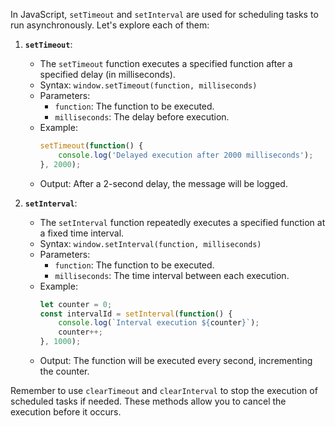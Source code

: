 In JavaScript, `setTimeout` and `setInterval` are used for scheduling tasks to run asynchronously. Let's explore each of them:

1. **`setTimeout`**:
   - The `setTimeout` function executes a specified function after a specified delay (in milliseconds).
   - Syntax: `window.setTimeout(function, milliseconds)`
   - Parameters:
     - `function`: The function to be executed.
     - `milliseconds`: The delay before execution.
   - Example:
     ```javascript
     setTimeout(function() {
         console.log('Delayed execution after 2000 milliseconds');
     }, 2000);
     ```
   - Output: After a 2-second delay, the message will be logged.

2. **`setInterval`**:
   - The `setInterval` function repeatedly executes a specified function at a fixed time interval.
   - Syntax: `window.setInterval(function, milliseconds)`
   - Parameters:
     - `function`: The function to be executed.
     - `milliseconds`: The time interval between each execution.
   - Example:
     ```javascript
     let counter = 0;
     const intervalId = setInterval(function() {
         console.log(`Interval execution ${counter}`);
         counter++;
     }, 1000);
     ```
   - Output: The function will be executed every second, incrementing the counter.

Remember to use `clearTimeout` and `clearInterval` to stop the execution of scheduled tasks if needed. These methods allow you to cancel the execution before it occurs. 
